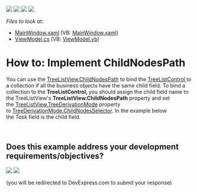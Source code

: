 <!-- default badges list -->
![](https://img.shields.io/endpoint?url=https://codecentral.devexpress.com/api/v1/VersionRange/128657803/16.1.6%2B)
[![](https://img.shields.io/badge/Open_in_DevExpress_Support_Center-FF7200?style=flat-square&logo=DevExpress&logoColor=white)](https://supportcenter.devexpress.com/ticket/details/T556239)
[![](https://img.shields.io/badge/📖_How_to_use_DevExpress_Examples-e9f6fc?style=flat-square)](https://docs.devexpress.com/GeneralInformation/403183)
[![](https://img.shields.io/badge/💬_Leave_Feedback-feecdd?style=flat-square)](#does-this-example-address-your-development-requirementsobjectives)
<!-- default badges end -->
<!-- default file list -->
*Files to look at*:

* [MainWindow.xaml](./CS/ChildNodesPathDemo/MainWindow.xaml) (VB: [MainWindow.xaml](./VB/ChildNodesPathDemo/MainWindow.xaml))
* [ViewModel.cs](./CS/ChildNodesPathDemo/ViewModel.cs) (VB: [ViewModel.vb](./VB/ChildNodesPathDemo/ViewModel.vb))
<!-- default file list end -->
# How to: Implement ChildNodesPath


<p>You can use the <a href="https://documentation.devexpress.com/WPF/DevExpress.Xpf.Grid.TreeListView.ChildNodesPath.property">TreeListView.ChildNodesPath</a> to bind the <a href="https://documentation.devexpress.com/WPF/9759/Controls-and-Libraries/Tree-List">TreeListControl </a>to a collection if all the business objects have the same child field. To bind a collection to the <strong>TreeListControl, </strong>you should assign the child field name to the TreeListView's <strong>TreeListView.ChildNodesPath</strong> property and set the <a href="https://documentation.devexpress.com/WPF/DevExpress.Xpf.Grid.TreeListView.TreeDerivationMode.property">TreeListView.TreeDerivationMode</a> property to <a href="https://documentation.devexpress.com/WPF/DevExpress.Xpf.Grid.TreeListView.ChildNodesSelector.property">TreeDerivationMode.ChildNodesSelector</a>. In the example below the <em>Task </em>field is the child field.</p>

<br/>


<!-- feedback -->
## Does this example address your development requirements/objectives?

[<img src="https://www.devexpress.com/support/examples/i/yes-button.svg"/>](https://www.devexpress.com/support/examples/survey.xml?utm_source=github&utm_campaign=wpf-treelist-implement-childnodespath&~~~was_helpful=yes) [<img src="https://www.devexpress.com/support/examples/i/no-button.svg"/>](https://www.devexpress.com/support/examples/survey.xml?utm_source=github&utm_campaign=wpf-treelist-implement-childnodespath&~~~was_helpful=no)

(you will be redirected to DevExpress.com to submit your response)
<!-- feedback end -->
